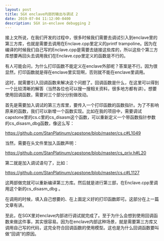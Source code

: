 ```yaml
---
layout: post
title: SGX enclave内部的输出与调试 2
date: 2019-07-04 11:12:00-0400
description: SGX in-enclave debugging 2
---
```


接上文所说，在我们开发的过程中，很多时候我们需要去调试引入到enclave里的第三方库，也就是需要去调用在Enclave.cpp里定义的printf trampoline。因为在编译的时候我们自己写的Enclave.cpp是需要去链接这些库的，所以这些个第三方库想要再回头去调用我们在Enclave.cpp里定义的函数是不行的。

有人可能会问，为什么打印函数不能定义在enclave外部呢？答案是不行。因为很显然，打印函数就是得在enclave里实现啊，否则就不能在enclave里调用。

这时，就需要引入回调函数来解决这个问题了。回调函数是什么，在这里可以得到一个比较清晰的解答（当然各位也可以搜一搜相关资料，很多地方都有讲）。想要使用回调函数，需要对三个部分分别做改动。

首先是需要加入调试的第三方库里，要传入一个打印函数的函数指针。为了不影响原来的函数，我们可以新增一个函数实现。比如在我的项目中，需要调试capstone里的cs.c里的cs_disasm这个函数，可以重新定义一个带函数指针参数的cs_disasm_dbg函数，像这么写：

https://github.com/StanPlatinum/capstone/blob/master/cs.c#L1049

当然，需要在头文件里加入函数声明：

https://github.com/StanPlatinum/capstone/blob/master/cs_priv.h#L20

第二就是加入调试语句了，比如：

https://github.com/StanPlatinum/capstone/blob/master/cs.c#L1127

这两部做完就可以重新编译第三方库。然后就是进行第三部，在Enclave.cpp里调用这个新的cs_disasm_dbg 。

在调用的时候，填入自己想要的、在上面定义好的打印函数即可。这部分在上一篇文章有讲。

至此，在SGX里对enclave内部进行调试就完成了。至于为什么会想到使用回调函数来做这件事，其实很容易。因为在enclave内部这种场景，就是需要第三方库又调用自己写的代码，这完全符合回调函数的使用模型。这也是为什么回调函数要叫做“回调”的原因。
